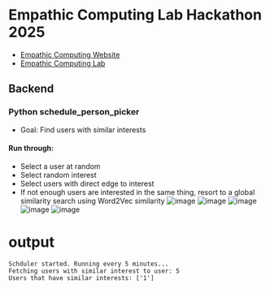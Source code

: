 # Empathic Computing Lab Hackathon 2025

- [Empathic Computing Website](https://empathiccomputing.org/)
- [Empathic Computing Lab](https://www.auckland.ac.nz/en/abi/our-research/research-groups-themes/empathic-computing-laboratory.html)


## Backend

### Python schedule_person_picker
- Goal: Find users with similar interests

#### Run through:
- Select a user at random
- Select random interest
- Select users with direct edge to interest
- If not enough users are interested in the same thing, resort to a global similarity search using Word2Vec similarity
![image](https://github.com/user-attachments/assets/4ab0e019-f7bd-49a8-ba16-c5d4cecd591d)
![image](https://github.com/user-attachments/assets/e40e041c-f777-427d-a0e5-6efe10953264)
![image](https://github.com/user-attachments/assets/08e5f11f-5fa5-43b7-b0d3-39967271ebb5)
![image](https://github.com/user-attachments/assets/d75f7103-d435-4b17-b5c3-49c051ca193c)
![image](https://github.com/user-attachments/assets/66bab61b-a2c1-4ae9-b4ef-f617615b84d2)

# output
```
Schduler started. Running every 5 minutes...
Fetching users with similar interest to user: 5
Users that have similar interests: ['1']
```








